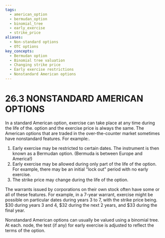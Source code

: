 ```yaml
---
tags:
  - american_option
  - bermudan_option
  - binomial_tree
  - early_exercise
  - strike_price
aliases:
  - Non-standard options
  - OTC options
key_concepts:
  - Bermudan option
  - Binomial tree valuation
  - Changing strike price
  - Early exercise restrictions
  - Nonstandard American options
---
```


# 26.3 NONSTANDARD AMERICAN OPTIONS  

In a standard American option, exercise can take place at any time during the life of the. option and the exercise price is always the same. The American options that are traded in the over-the-counter market sometimes have nonstandard features. For example:.  

1. Early exercise may be restricted to certain dates. The instrument is then known as a Bermudan option. (Bermuda is between Europe and America!)   
2. Early exercise may be allowed during only part of the life of the option. For example, there may be an initial "lock out" period with no early exercise.   
3. The strike price may change during the life of the option.  

The warrants issued by corporations on their own stock often have some or all of these features. For example, in a 7-year warrant, exercise might be possible on particular dates during years 3 to 7, with the strike price being. $\$30$ during years 3 and 4, $\$32$ during the next 2 years, and $\$33$ during the final year.  

Nonstandard American options can usually be valued using a binomial tree. At each. node, the test (if any) for early exercise is adjusted to reflect the terms of the option.  
